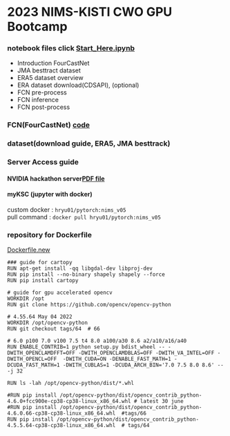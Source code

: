 # 2023 NIMS-KISTI CWO GPU Bootcamp 
###  notebook files   click [Start_Here.ipynb](./Start_Here.ipynb) 
- Introduction FourCastNet
- JMA besttract dataset
- ERA5 dataset overview
- ERA dataset download(CDSAPI), (optional)
- FCN pre-process
- FCN inference
- FCN post-process
###  FCN(FourCastNet) [code](./codes/FCN)

###  dataset(download guide, ERA5, JMA besttrack)

###  Server Access guide 
####  NVIDIA hackathon server[PDF file](./NIMS_bootcamp_server_access_guide.pdf)
####  myKSC (jupyter with docker) 
custom docker : `hryu01/pytorch:nims_v05`  
pull command : `docker pull hryu01/pytorch:nims_v05` 

### repository for Dockerfile
[Dockerfile.new](./Dockerfile.new)

```
### guide for cartopy
RUN apt-get install -qq libgdal-dev libproj-dev
RUN pip install --no-binary shapely shapely --force
RUN pip install cartopy

```

```
# guide for gpu accelerated opencv
WORKDIR /opt
RUN git clone https://github.com/opencv/opencv-python

# 4.55.64 May 04 2022
WORKDIR /opt/opencv-python
RUN git checkout tags/64  # 66

# 6.0 p100 7.0 v100 7.5 t4 8.0 a100/a30 8.6 a2/a10/a16/a40
RUN ENABLE_CONTRIB=1 python setup.py bdist_wheel -- -DWITH_OPENCLAMDFFT=OFF -DWITH_OPENCLAMDBLAS=OFF -DWITH_VA_INTEL=OFF -DWITH_OPENCL=OFF  -DWITH_CUDA=ON -DENABLE_FAST_MATH=1 -DCUDA_FAST_MATH=1 -DWITH_CUBLAS=1 -DCUDA_ARCH_BIN='7.0 7.5 8.0 8.6' -- -j 32

RUN ls -lah /opt/opencv-python/dist/*.whl

#RUN pip install /opt/opencv-python/dist/opencv_contrib_python-4.6.0+fcc900e-cp38-cp38-linux_x86_64.whl # latest 30 june
#RUN pip install /opt/opencv-python/dist/opencv_contrib_python-4.6.0.66-cp38-cp38-linux_x86_64.whl  #tags/66
RUN pip install /opt/opencv-python/dist/opencv_contrib_python-4.5.5.64-cp38-cp38-linux_x86_64.whl  # tags/64

```

